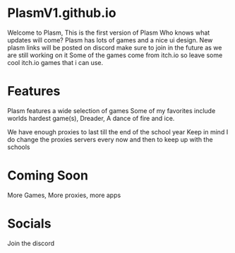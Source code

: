 # PlasmV1.github.io

Welcome to Plasm, This is the first version of Plasm Who knows what updates will come?
Plasm has lots of games and a nice ui design.
New plasm links will be posted on discord make sure to join in the future as we are still working on it
Some of the games come from itch.io so leave some cool itch.io games that i can use.

# Features

Plasm features a wide selection of games
Some of my favorites include worlds hardest game(s), Dreader, A dance of fire and ice.

We have enough proxies to last till the end of the school year
Keep in mind I do change the proxies servers every now and then to keep up with the schools

# Coming Soon

More Games, More proxies, more apps

# Socials

Join the discord 


